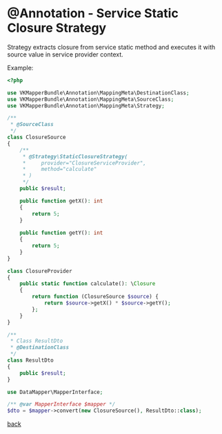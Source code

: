 # @Annotation - Service Static Closure Strategy

Strategy extracts closure from service static method and executes it with source value in 
service provider context.

Example:
```php
<?php

use VKMapperBundle\Annotation\MappingMeta\DestinationClass;
use VKMapperBundle\Annotation\MappingMeta\SourceClass;
use VKMapperBundle\Annotation\MappingMeta\Strategy;

/**
 * @SourceClass 
 */
class ClosureSource
{
    /**
     * @Strategy\StaticClosureStrategy(
     *     provider="ClosureServiceProvider",
     *     method="calculate"
     * )
     */
    public $result;

    public function getX(): int
    {
        return 5;
    }
    
    public function getY(): int
    {
        return 5;
    }
}

class ClosureProvider
{
    public static function calculate(): \Closure
    {
        return function (ClosureSource $source) {
            return $source->getX() * $source->getY(); 
        };
    }
}

/**
 * Class ResultDto
 * @DestinationClass
 */
class ResultDto
{
    public $result;
}

use DataMapper\MapperInterface;

/** @var MapperInterface $mapper */
$dto = $mapper->convert(new ClosureSource(), ResultDto::class);

```

[back](..)